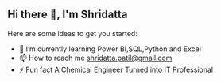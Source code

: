 ## Hi there 👋, I'm Shridatta


Here are some ideas to get you started:

- 🌱 I’m currently learning Power BI,SQL,Python and Excel
- 📫 How to reach me shridatta.patil@gmail.com
- ⚡ Fun fact A Chemical Engineer Turned into IT Professional

